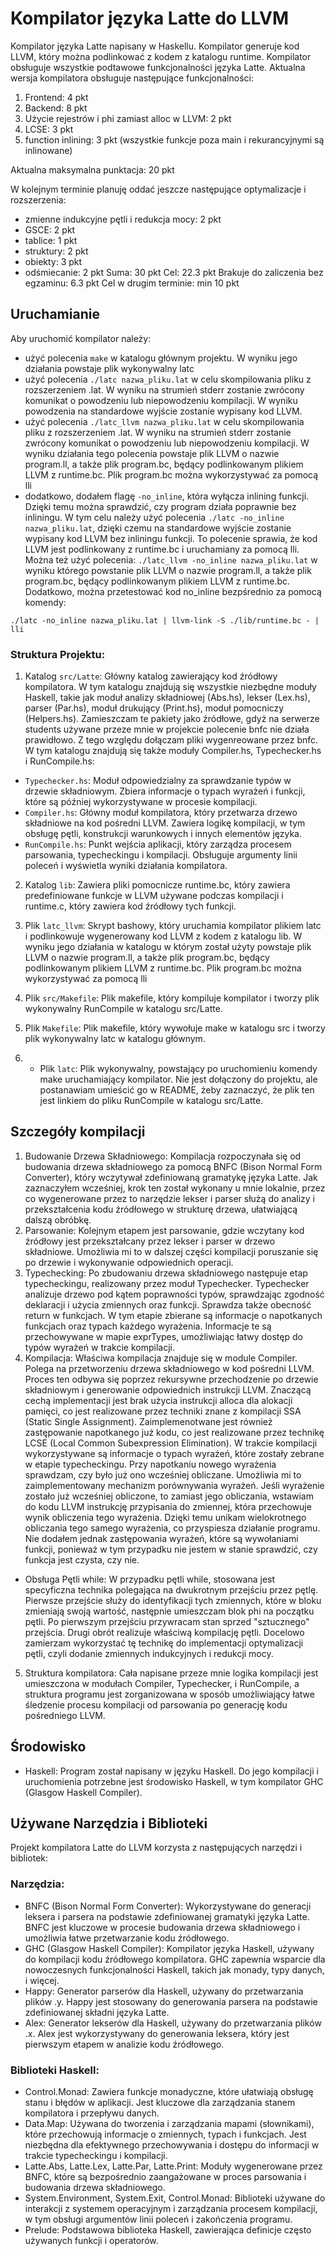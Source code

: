 # Kompilator języka Latte do LLVM

Kompilator języka Latte napisany w Haskellu. Kompilator generuje kod LLVM, który można podlinkować z kodem z katalogu runtime. Kompilator obsługuje wszystkie podtawowe funkcjonalności języka Latte. Aktualna wersja kompilatora obsługuje następujące funkcjonalności:
1. Frontend: 4 pkt
2. Backend: 8 pkt
3. Użycie rejestrów i phi zamiast alloc w LLVM: 2 pkt
4. LCSE: 3 pkt
5. function inlining: 3 pkt (wszystkie funkcje poza main i rekurancyjnymi są inlinowane)

Aktualna maksymalna punktacja: 20 pkt

W kolejnym terminie planuję oddać jeszcze następujące optymalizacje i rozszerzenia:
* zmienne indukcyjne pętli i redukcja mocy: 2 pkt
* GSCE: 2 pkt
* tablice: 1 pkt
* struktury: 2 pkt
* obiekty: 3 pkt
* odśmiecanie: 2 pkt
 Suma: 30 pkt
 Cel: 22.3 pkt
 Brakuje do zaliczenia bez egzaminu: 6.3 pkt
Cel w drugim terminie: min 10 pkt

## Uruchamianie
Aby uruchomić kompilator należy:
* użyć polecenia `make` w katalogu głównym projektu. W wyniku jego działania powstaje plik wykonywalny latc
* użyć polecenia `./latc nazwa_pliku.lat` w celu skompilowania pliku z rozszerzeniem .lat. W wyniku na strumień stderr zostanie zwrócony komunikat o powodzeniu lub niepowodzeniu kompilacji. W wyniku powodzenia na standardowe wyjście zostanie wypisany kod LLVM.
* użyć polecenia `./latc_llvm nazwa_pliku.lat` w celu skompilowania pliku z rozszerzeniem .lat. W wyniku na strumień stderr zostanie zwrócony komunikat o powodzeniu lub niepowodzeniu kompilacji. W wyniku działania tego polecenia powstaje plik LLVM o nazwie program.ll, a także plik program.bc, będący podlinkowanym plikiem LLVM z runtime.bc. Plik program.bc można wykorzystywać za pomocą lli
* dodatkowo, dodałem flagę `-no_inline`, która wyłącza inlining funkcji. Dzięki temu można sprawdzić, czy program działa poprawnie bez inliningu. W tym celu należy użyć polecenia `./latc -no_inline nazwa_pliku.lat`, dzięki czemu na standardowe wyjście zostanie wypisany kod LLVM bez inliningu funkcji. 
To polecenie sprawia, że kod LLVM jest podlinkowany z runtime.bc i uruchamiany za pomocą lli.
Można też użyć polecenia: `./latc_llvm -no_inline nazwa_pliku.lat` w wyniku którego powstanie plik LLVM o nazwie program.ll, a także plik program.bc, będący podlinkowanym plikiem LLVM z runtime.bc.
Dodatkowo, można przetestować kod no_inline bezpśrednio za pomocą komendy:
```
./latc -no_inline nazwa_pliku.lat | llvm-link -S ./lib/runtime.bc - | lli
```
### Struktura Projektu:
1. Katalog `src/Latte`: Główny katalog zawierający kod źródłowy kompilatora. W tym katalogu znajdują się wszystkie niezbędne moduły Haskell, takie jak moduł analizy składniowej (Abs.hs), lekser (Lex.hs), parser (Par.hs), moduł drukujący (Print.hs), moduł pomocniczy (Helpers.hs). Zamieszczam te pakiety jako źródłowe, gdyż na serwerze students używane przeze mnie w projekcie polecenie bnfc nie działa prawidłowo. Z tego względu dołączam pliki wygenreowane przez bnfc. W tym katalogu znajdują się także moduły Compiler.hs, Typechecker.hs i RunCompile.hs:
* `Typechecker.hs`: Moduł odpowiedzialny za sprawdzanie typów w drzewie składniowym. Zbiera informacje o typach wyrażeń i funkcji, które są później wykorzystywane w procesie kompilacji.
* `Compiler.hs`: Główny moduł kompilatora, który przetwarza drzewo składniowe na kod pośredni LLVM. Zawiera logikę kompilacji, w tym obsługę pętli, konstrukcji warunkowych i innych elementów języka.
* `RunCompile.hs`: Punkt wejścia aplikacji, który zarządza procesem parsowania, typecheckingu i kompilacji. Obsługuje argumenty linii poleceń i wyświetla wyniki działania kompilatora.
2. Katalog `lib`: Zawiera pliki pomocnicze runtime.bc, który zawiera predefiniowane funkcje w LLVM używane podczas kompilacji i runtime.c, który zawiera kod źródłowy tych funkcji.
3. Plik `latc_llvm`: Skrypt bashowy, który uruchamia kompilator plikiem latc i podlinkowuje wygenerowany kod LLVM z kodem z katalogu lib. W wyniku jego działania w katalogu w którym został użyty powstaje plik LLVM o nazwie program.ll, a także plik program.bc, będący podlinkowanym plikiem LLVM z runtime.bc. Plik program.bc można wykorzystywać za pomocą lli
4. Plik `src/Makefile`: Plik makefile, który kompiluje kompilator i tworzy plik wykonywalny RunCompile w katalogu src/Latte.
5. Plik `Makefile`: Plik makefile, który wywołuje make w katalogu src i tworzy plik wykonywalny latc w katalogu głównym.

6. * Plik `latc`: Plik wykonywalny, powstający po uruchomieniu komendy make uruchamiający kompilator. Nie jest dołączony do projektu, ale postanawiam umieścić go w README, żeby zaznaczyć, że plik ten jest linkiem do pliku RunCompile w katalogu src/Latte.

## Szczegóły kompilacji
1. Budowanie Drzewa Składniowego:
Kompilacja rozpoczynała się od budowania drzewa składniowego za pomocą BNFC (Bison Normal Form Converter), który wczytywał zdefiniowaną gramatykę języka Latte. Jak zaznaczyłem wcześniej, krok ten został wykonany u mnie lokalnie, przez co wygenerowane przez to narzędzie lekser i parser służą do analizy i przekształcenia kodu źródłowego w strukturę drzewa, ułatwiającą dalszą obróbkę.
2. Parsowanie:
Kolejnym etapem jest parsowanie, gdzie wczytany kod źródłowy jest przekształcany przez lekser i parser w drzewo składniowe. Umożliwia mi to w dalszej części kompilacji poruszanie się po drzewie i wykonywanie odpowiednich operacji.
3. Typechecking:
Po zbudowaniu drzewa składniowego następuje etap typecheckingu, realizowany przez moduł Typechecker. Typechecker analizuje drzewo pod kątem poprawności typów, sprawdzając zgodność deklaracji i użycia zmiennych oraz funkcji. Sprawdza także obecność return w funkcjach. W tym etapie zbierane są informacje o napotkanych funkcjach oraz typach każdego wyrażenia. Informacje te są przechowywane w mapie exprTypes, umożliwiając łatwy dostęp do typów wyrażeń w trakcie kompilacji.
4. Kompilacja:
Właściwa kompilacja znajduje się w module Compiler. Polega na przetworzeniu drzewa składniowego w kod pośredni LLVM. Proces ten odbywa się poprzez rekursywne przechodzenie po drzewie składniowym i generowanie odpowiednich instrukcji LLVM. Znaczącą cechą implementacji jest brak użycia instrukcji alloca dla alokacji pamięci, co jest realizowane przez techniki znane z kompilacji SSA (Static Single Assignment). Zaimplemenotwane jest również zastępowanie napotkanego już kodu, co jest realizowane przez technikę LCSE (Local Common Subexpression Elimination). W trakcie kompilacji wykorzystywane są informacje o typach wyrażeń, które zostały zebrane w etapie typecheckingu. Przy napotkaniu nowego wyrażenia sprawdzam, czy było już ono wcześniej obliczane. Umożliwia mi to zaimplementowany mechanizm porównywania wyrażeń. Jeśli wyrażenie zostało już wcześniej obliczone, to zamiast jego obliczania, wstawiam do kodu LLVM instrukcję przypisania do zmiennej, która przechowuje wynik obliczenia tego wyrażenia. Dzięki temu unikam wielokrotnego obliczania tego samego wyrażenia, co przyspiesza działanie programu. Nie dodałem jednak zastępowania wyrażeń, które są wywołaniami funkcji, ponieważ w tym przypadku nie jestem w stanie sprawdzić, czy funkcja jest czysta, czy nie. 
* Obsługa Pętli while:
W przypadku pętli while, stosowana jest specyficzna technika polegająca na dwukrotnym przejściu przez pętlę. Pierwsze przejście służy do identyfikacji tych zmiennych, które w bloku zmieniają swoją wartość, następnie umieszczam blok phi na początku pętli. Po pierwszym przejściu przywracam stan sprzed "sztucznego" przejścia. Drugi obrót realizuje właściwą kompilację pętli. Docelowo zamierzam wykorzystać tę technikę do implementacji optymalizacji pętli, czyli dodanie zmiennych indukcyjnych i redukcji mocy.
5. Struktura kompilatora:
Cała napisane przeze mnie logika kompilacji jest umieszczona w modułach Compiler, Typechecker, i RunCompile, a struktura programu jest zorganizowana w sposób umożliwiający łatwe śledzenie procesu kompilacji od parsowania po generację kodu pośredniego LLVM.
## Środowisko
* Haskell: Program został napisany w języku Haskell. Do jego kompilacji i uruchomienia potrzebne jest środowisko Haskell, w tym kompilator GHC (Glasgow Haskell Compiler).
## Używane Narzędzia i Biblioteki
Projekt kompilatora Latte do LLVM korzysta z następujących narzędzi i bibliotek:

### Narzędzia:

* BNFC (Bison Normal Form Converter): Wykorzystywane do generacji leksera i parsera na podstawie zdefiniowanej gramatyki języka Latte. BNFC jest kluczowe w procesie budowania drzewa składniowego i umożliwia łatwe przetwarzanie kodu źródłowego.
* GHC (Glasgow Haskell Compiler): Kompilator języka Haskell, używany do kompilacji kodu źródłowego kompilatora. GHC zapewnia wsparcie dla nowoczesnych funkcjonalności Haskell, takich jak monady, typy danych, i więcej.
* Happy: Generator parserów dla Haskell, używany do przetwarzania plików .y. Happy jest stosowany do generowania parsera na podstawie zdefiniowanej składni języka Latte.
* Alex: Generator lekserów dla Haskell, używany do przetwarzania plików .x. Alex jest wykorzystywany do generowania leksera, który jest pierwszym etapem w analizie kodu źródłowego.
### Biblioteki Haskell:

* Control.Monad: Zawiera funkcje monadyczne, które ułatwiają obsługę stanu i błędów w aplikacji. Jest kluczowe dla zarządzania stanem kompilatora i przepływu danych.
* Data.Map: Używana do tworzenia i zarządzania mapami (słownikami), które przechowują informacje o zmiennych, typach i funkcjach. Jest niezbędna dla efektywnego przechowywania i dostępu do informacji w trakcie typecheckingu i kompilacji.
* Latte.Abs, Latte.Lex, Latte.Par, Latte.Print: Moduły wygenerowane przez BNFC, które są bezpośrednio zaangażowane w proces parsowania i budowania drzewa składniowego.
* System.Environment, System.Exit, Control.Monad: Biblioteki używane do interakcji z systemem operacyjnym i zarządzania procesem kompilacji, w tym obsługi argumentów linii poleceń i zakończenia programu.
* Prelude: Podstawowa biblioteka Haskell, zawierająca definicje często używanych funkcji i operatorów.
